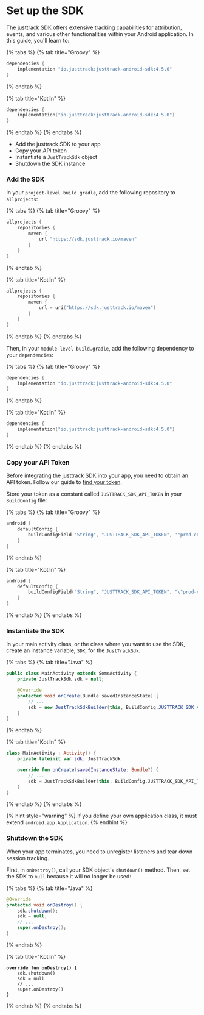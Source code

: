 # Set up the SDK

The justtrack SDK offers extensive tracking capabilities for attribution, events, and various other functionalities within your Android application. In this guide, you'll learn to:

{% tabs %}
{% tab title="Groovy" %}
```groovy
dependencies {
    implementation "io.justtrack:justtrack-android-sdk:4.5.0"
}
```
{% endtab %}

{% tab title="Kotlin" %}
```kotlin
dependencies {
    implementation("io.justtrack:justtrack-android-sdk:4.5.0")
}
```
{% endtab %}
{% endtabs %}

* Add the justtrack SDK to your app
* Copy your API token
* Instantiate a `JustTrackSdk` object
* Shutdown the SDK instance

### Add the SDK

In your `project-level build.gradle`, add the following repository to `allprojects`:

{% tabs %}
{% tab title="Groovy" %}
```groovy
allprojects {
    repositories {
        maven {
            url "https://sdk.justtrack.io/maven"
        }
    }
}
```
{% endtab %}

{% tab title="Kotlin" %}
```kotlin
allprojects {
    repositories {
        maven {
            url = uri("https://sdk.justtrack.io/maven")
        }
    }
}
```
{% endtab %}
{% endtabs %}

Then, in your `module-level build.gradle`, add the following dependency to your `dependencies`:

{% tabs %}
{% tab title="Groovy" %}
```groovy
dependencies {
    implementation "io.justtrack:justtrack-android-sdk:4.5.0"
}
```
{% endtab %}

{% tab title="Kotlin" %}
```kotlin
dependencies {
    implementation("io.justtrack:justtrack-android-sdk:4.5.0")
}
```
{% endtab %}
{% endtabs %}

### Copy your API Token

Before integrating the justtrack SDK into your app, you need to obtain an API token. Follow our guide to [find your token](../readme/find-your-justtrack-token.md).

Store your token as a constant called `JUSTTRACK_SDK_API_TOKEN` in your `BuildConfig` file:

{% tabs %}
{% tab title="Groovy" %}
```groovy
android {
    defaultConfig {
        buildConfigField "String", "JUSTTRACK_SDK_API_TOKEN", '"prod-c6654a0ae88b2f21111b9d69b4539fb1186de983f0ad826f0febaf28e3e3b7ed"'
    }
}
```
{% endtab %}

{% tab title="Kotlin" %}
```kotlin
android {
    defaultConfig {
        buildConfigField("String", "JUSTTRACK_SDK_API_TOKEN", "\"prod-c6654a0ae88b2f21111b9d69b4539fb1186de983f0ad826f0febaf28e3e3b7ed\"")
    }
}
```
{% endtab %}
{% endtabs %}

### Instantiate the SDK

In your main activity class, or the class where you want to use the SDK, create an instance variable, `SDK`, for the `JustTrackSdk`.

{% tabs %}
{% tab title="Java" %}
```java
public class MainActivity extends SomeActivity {
    private JustTrackSdk sdk = null;

    @Override
    protected void onCreate(Bundle savedInstanceState) {
        // ...
        sdk = new JustTrackSdkBuilder(this, BuildConfig.JUSTTRACK_SDK_API_TOKEN).build();
    }
}
```
{% endtab %}

{% tab title="Kotlin" %}
```kotlin
class MainActivity : Activity() {
    private lateinit var sdk: JustTrackSdk

    override fun onCreate(savedInstanceState: Bundle?) {
        // ...
        sdk = JustTrackSdkBuilder(this, BuildConfig.JUSTTRACK_SDK_API_TOKEN).build()
    }
}
```
{% endtab %}
{% endtabs %}

{% hint style="warning" %}
If you define your own application class, it must extend `android.app.Application`.
{% endhint %}

### Shutdown the SDK

When your app terminates, you need to unregister listeners and tear down session tracking.

First, in `onDestroy()`, call your SDK object's `shutdown()` method. Then, set the SDK to `null` because it will no longer be used:

{% tabs %}
{% tab title="Java" %}
```java
@Override
protected void onDestroy() {
    sdk.shutdown();
    sdk = null;
    // ...
    super.onDestroy();
}
```
{% endtab %}

{% tab title="Kotlin" %}
<pre class="language-kotlin"><code class="lang-kotlin"><strong>override fun onDestroy() {
</strong>    sdk.shutdown()
    sdk = null
    // ...
    super.onDestroy()
}
</code></pre>
{% endtab %}
{% endtabs %}
